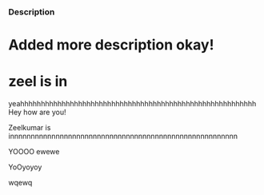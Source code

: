 ### Description

# Added more description okay!

# zeel is in

yeahhhhhhhhhhhhhhhhhhhhhhhhhhhhhhhhhhhhhhhhhhhhhhhhhhhhhhhhh
Hey how are you!

Zeelkumar is innnnnnnnnnnnnnnnnnnnnnnnnnnnnnnnnnnnnnnnnnnnnnnnnnnnnnn

YOOOO
ewewe



YoOyoyoy


wqewq
